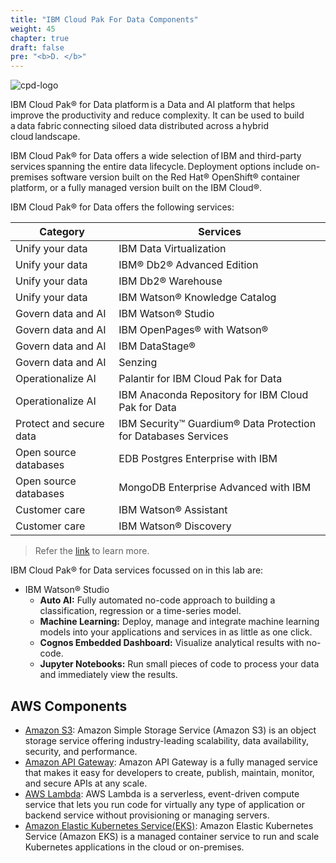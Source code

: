 ```yaml
---
title: "IBM Cloud Pak For Data Components"
weight: 45
chapter: true
draft: false
pre: "<b>D. </b>"
---
```


![cpd-logo](/static/images/50_low_no_code_ml_Lab/cpd-logo.png)

IBM Cloud Pak® for Data platform is a Data and AI platform that helps improve the productivity and reduce complexity. It can be used to build a data fabric connecting siloed data distributed across a hybrid cloud landscape.

IBM Cloud Pak® for Data offers a wide selection of IBM and third-party services spanning the entire data lifecycle. Deployment options include on-premises software version built on the Red Hat® OpenShift® container platform, or a fully managed version built on the IBM Cloud®.

IBM Cloud Pak® for Data offers the following services:

Category|Services
--|--
Unify your data|IBM Data Virtualization
Unify your data|IBM® Db2® Advanced Edition
Unify your data|IBM Db2® Warehouse
Unify your data|IBM Watson® Knowledge Catalog
Govern data and AI|IBM Watson® Studio
Govern data and AI|IBM OpenPages® with Watson®
Govern data and AI|IBM DataStage®
Govern data and AI|Senzing
Operationalize AI|Palantir for IBM Cloud Pak for Data
Operationalize AI|IBM Anaconda Repository for IBM Cloud Pak for Data
Protect and secure data|IBM Security™ Guardium® Data Protection for Databases Services
Open source databases|EDB Postgres Enterprise with IBM
Open source databases|MongoDB Enterprise Advanced with IBM
Customer care|IBM Watson® Assistant
Customer care|IBM Watson® Discovery

>Refer the [link](https://www.ibm.com/products/cloud-pak-for-data/services) to learn more.

IBM Cloud Pak® for Data services focussed on in this lab are:

- IBM Watson® Studio
  - **Auto AI:** Fully automated no-code approach to building a classification, regression or a time-series model.
  - **Machine Learning:** Deploy, manage and integrate machine learning models into your applications and services in as little as one click.
  - **Cognos Embedded Dashboard:** Visualize analytical results with no-code.
  - **Jupyter Notebooks:** Run small pieces of code to process your data and immediately view the results.

## AWS Components

* [Amazon S3](https://aws.amazon.com/s3/): Amazon Simple Storage Service (Amazon S3) is an object storage service offering industry-leading scalability, data availability, security, and performance.
* [Amazon API Gateway](https://aws.amazon.com/api-gateway/): Amazon API Gateway is a fully managed service that makes it easy for developers to create, publish, maintain, monitor, and secure APIs at any scale.
* [AWS Lambda](https://aws.amazon.com/lambda/): AWS Lambda is a serverless, event-driven compute service that lets you run code for virtually any type of application or backend service without provisioning or managing servers.
* [Amazon Elastic Kubernetes Service(EKS)](https://aws.amazon.com/eks/): Amazon Elastic Kubernetes Service (Amazon EKS) is a managed container service to run and scale Kubernetes applications in the cloud or on-premises.

